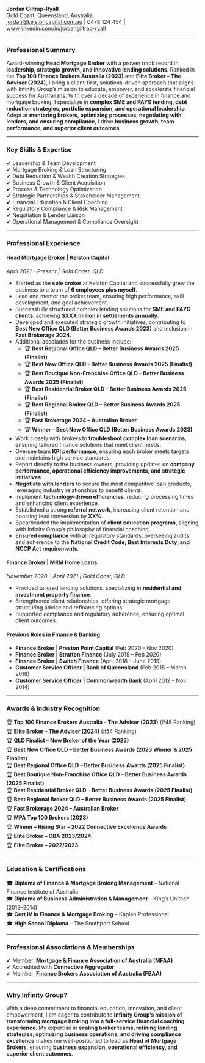 **Jordan Giltrap-Ryall**  
Gold Coast, Queensland, Australia  
jordan@kelstoncapital.com.au | 0478 124 454 | www.linkedin.com/in/jordangiltrap-ryall  

---  

### **Professional Summary**  
Award-winning **Head Mortgage Broker** with a proven track record in **leadership, strategic growth, and innovative lending solutions**. Ranked in the **Top 100 Finance Brokers Australia (2023)** and **Elite Broker – The Adviser (2024)**, I bring a client-first, solutions-driven approach that aligns with Infinity Group’s mission to educate, empower, and accelerate financial success for Australians. With over a decade of experience in finance and mortgage broking, I specialize in **complex SME and PAYG lending, debt reduction strategies, portfolio expansion, and operational leadership**. Adept at **mentoring brokers, optimizing processes, negotiating with lenders, and ensuring compliance**, I drive **business growth, team performance, and superior client outcomes**.  

---  

### **Key Skills & Expertise**  
✔ Leadership & Team Development  
✔ Mortgage Broking & Loan Structuring  
✔ Debt Reduction & Wealth Creation Strategies  
✔ Business Growth & Client Acquisition  
✔ Process & Technology Optimization  
✔ Strategic Partnerships & Stakeholder Management  
✔ Financial Education & Client Coaching  
✔ Regulatory Compliance & Risk Management  
✔ Negotiation & Lender Liaison  
✔ Operational Management & Compliance Oversight  

---  

### **Professional Experience**  
#### **Head Mortgage Broker | Kelston Capital**  
*April 2021 – Present | Gold Coast, QLD*  
- Started as the **sole broker** at Kelston Capital and successfully grew the business to a team of **6 employees plus myself**.  
- Lead and mentor the broker team, ensuring high performance, skill development, and goal achievement.  
- Successfully structured complex lending solutions for **SME and PAYG clients**, achieving **$XXX million in settlements annually**.  
- Developed and executed strategic growth initiatives, contributing to **Best New Office QLD (Better Business Awards 2023)** and inclusion in **Fast Brokerage 2024**.  
- Additional accolades for the business include:  
  - 🏆 **Best Regional Office QLD – Better Business Awards 2025 (Finalist)**  
  - 🏆 **Best New Office QLD – Better Business Awards 2025 (Finalist)**  
  - 🏆 **Best Boutique Non-Franchise Office QLD – Better Business Awards 2025 (Finalist)**  
  - 🏆 **Best Residential Broker QLD – Better Business Awards 2025 (Finalist)**  
  - 🏆 **Best Regional Broker QLD – Better Business Awards 2025 (Finalist)**  
  - 🏆 **Fast Brokerage 2024 – Australian Broker**  
  - 🏆 **Winner – Best New Office QLD (Better Business Awards 2023)**  
- Work closely with brokers to **troubleshoot complex loan scenarios**, ensuring tailored finance solutions that meet client needs.  
- Oversee team **KPI performance**, ensuring each broker meets targets and maintains high service standards.  
- Report directly to the business owners, providing updates on **company performance, operational efficiency improvements, and strategic initiatives**.  
- **Negotiate with lenders** to secure the most competitive loan products, leveraging industry relationships to benefit clients.  
- Implement **technology-driven efficiencies**, reducing processing times and enhancing client experience.  
- Established a strong **referral network**, increasing client retention and boosting lead conversion by **XX%**.  
- Spearheaded the implementation of **client education programs**, aligning with Infinity Group’s philosophy of financial coaching.  
- **Ensured compliance** with all regulatory standards, overseeing audits and adherence to the **National Credit Code, Best Interests Duty, and NCCP Act requirements**.  

#### **Finance Broker | MRM Home Loans**  
*November 2020 – April 2021 | Gold Coast, QLD*  
- Provided tailored lending solutions, specializing in **residential and investment property finance**.  
- Strengthened client relationships, offering strategic mortgage structuring advice and refinancing options.  
- Supported compliance and regulatory adherence, ensuring optimal client outcomes.  

#### **Previous Roles in Finance & Banking**  
- **Finance Broker | Preston Point Capital** (Feb 2020 – Nov 2020)  
- **Finance Broker | Stratton Finance** (July 2019 – Feb 2020)  
- **Finance Broker | Switch Finance** (April 2018 – June 2019)  
- **Customer Service Officer | Bank of Queensland** (Feb 2015 – March 2018)  
- **Customer Service Officer | Commonwealth Bank** (April 2012 – Nov 2014)  

---  

### **Awards & Industry Recognition**  
🏆 **Top 100 Finance Brokers Australia – The Adviser (2023)** (#48 Ranking)  
🏆 **Elite Broker – The Adviser (2024)** (#54 Ranking)  
🏆 **QLD Finalist – New Broker of the Year (2023)**  
🏆 **Best New Office QLD – Better Business Awards (2023 Winner & 2025 Finalist)**  
🏆 **Best Regional Office QLD – Better Business Awards (2025 Finalist)**  
🏆 **Best Boutique Non-Franchise Office QLD – Better Business Awards (2025 Finalist)**  
🏆 **Best Residential Broker QLD – Better Business Awards (2025 Finalist)**  
🏆 **Best Regional Broker QLD – Better Business Awards (2025 Finalist)**  
🏆 **Fast Brokerage 2024 – Australian Broker**  
🏆 **MPA Top 100 Brokers (2023)**  
🏆 **Winner – Rising Star – 2022 Connective Excellence Awards**  
🏆 **Elite Broker – CBA 2023/2024**  
🏆 **Elite Broker – 2022/2023**  

---  

### **Education & Certifications**  
🎓 **Diploma of Finance & Mortgage Broking Management** – National Finance Institute of Australia  
🎓 **Diploma of Business Administration & Management** – King’s Unitech (2012–2014)  
🎓 **Cert IV in Finance & Mortgage Broking** – Kaplan Professional  
🎓 **High School Diploma** – The Southport School  

---  

### **Professional Associations & Memberships**  
✔ Member, **Mortgage & Finance Association of Australia (MFAA)**  
✔ Accredited with **Connective Aggregator**  
✔ Member, **Finance Brokers Association of Australia (FBAA)**  

---  

### **Why Infinity Group?**  
With a deep commitment to financial education, innovation, and client empowerment, I am eager to contribute to **Infinity Group’s mission of transforming mortgage broking into a full-service financial coaching experience**. My expertise in **scaling broker teams, refining lending strategies, optimizing business operations, and driving compliance excellence** makes me well-positioned to lead as **Head of Mortgage Brokers**, ensuring **business expansion, operational efficiency, and superior client outcomes**.

